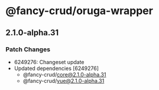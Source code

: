 # @fancy-crud/oruga-wrapper

## 2.1.0-alpha.31

### Patch Changes

- 6249276: Changeset update
- Updated dependencies [6249276]
  - @fancy-crud/core@2.1.0-alpha.31
  - @fancy-crud/vue@2.1.0-alpha.31
